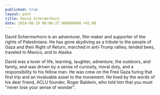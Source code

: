 ```yaml
---
published: true
layout: post
title: David Schermerhorn
date: 2018-08-28 00:08:27.000000000 +01:00
---
```


David Schermerhorn is an adventurer, film maker and supporter of the rights of Palestinians. He has gone skydiving as a tribute to the people of Gaza and their Right of Return, marched in anti-Trump rallies, tended bees, traveled to Mexico, and to Alaska 

David was a lover of life, learning, laughter, adventure, the outdoors, and family, and was driven by a sense of curiosity, moral duty, and a responsibility to his fellow man. He was crew on the Free Gaza furing that first trip and an invaluable asset to the movement. He lived by the words of his dear friend, ACLU founder, Roger Baldwin, who told him that you must "never lose your sense of wonder".
